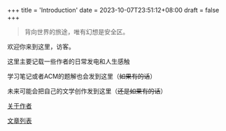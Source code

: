 +++
title = 'Introduction'
date = 2023-10-07T23:51:12+08:00
draft = false
+++

> 背向世界的旅途，唯有幻想是安全区。

欢迎你来到这里，访客。

这里主要记载一些作者的日常发电和人生感触

学习笔记或者ACM的题解也会发到这里（~~如果有的话~~）

未来可能会把自己的文学创作发到这里（~~还是如果有的话~~）

[关于作者](https://Satori5ama.github.io/posts/about-me/)

[文章列表](https://satori5ama.github.io/tags/%E6%96%87%E7%AB%A0%E5%88%97%E8%A1%A8/)
